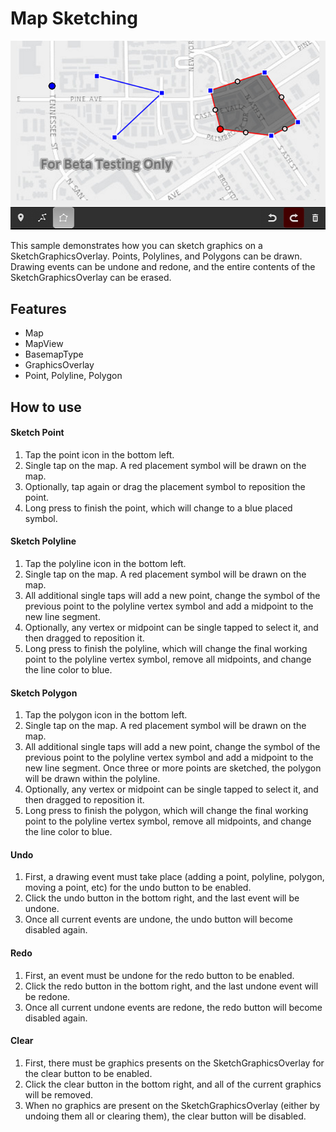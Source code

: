# Map Sketching

![Map Sketching App](map-sketching.png)

This sample demonstrates how you can sketch graphics on a SketchGraphicsOverlay. Points, Polylines, and Polygons can be drawn. Drawing events can be undone and redone, and the entire contents of the SketchGraphicsOverlay can be erased.

## Features
* Map
* MapView
* BasemapType
* GraphicsOverlay
* Point, Polyline, Polygon

## How to use

#### Sketch Point

  1. Tap the point icon in the bottom left.
  2. Single tap on the map. A red placement symbol will be drawn on the map.
  3. Optionally, tap again or drag the placement symbol to reposition the point.
  4. Long press to finish the point, which will change to a blue placed symbol.

#### Sketch Polyline

  1. Tap the polyline icon in the bottom left.
  2. Single tap on the map. A red placement symbol will be drawn on the map.
  3. All additional single taps will add a new point, change the symbol of the previous point to the polyline vertex symbol and add a midpoint to the new line segment.
  4. Optionally, any vertex or midpoint can be single tapped to select it, and then dragged to reposition it.
  5. Long press to finish the polyline, which will change the final working point to the polyline vertex symbol, remove all midpoints, and change the line color to blue.

#### Sketch Polygon

  1. Tap the polygon icon in the bottom left.
  2. Single tap on the map. A red placement symbol will be drawn on the map.
  3. All additional single taps will add a new point, change the symbol of the previous point to the polyline vertex symbol and add a midpoint to the new line segment. Once three or more points are sketched, the polygon will be drawn within the polyline.
  4. Optionally, any vertex or midpoint can be single tapped to select it, and then dragged to reposition it.
  5. Long press to finish the polygon, which will change the final working point to the polyline vertex symbol, remove all midpoints, and change the line color to blue.

#### Undo

  1. First, a drawing event must take place (adding a point, polyline, polygon, moving a point, etc) for the undo button to be enabled.
  2. Click the undo button in the bottom right, and the last event will be undone.
  3. Once all current events are undone, the undo button will become disabled again.

#### Redo

  1. First, an event must be undone for the redo button to be enabled.
  2. Click the redo button in the bottom right, and the last undone event will be redone.
  3. Once all current undone events are redone, the redo button will become disabled again.

#### Clear

  1. First, there must be graphics presents on the SketchGraphicsOverlay for the clear button to be enabled.
  2. Click the clear button in the bottom right, and all of the current graphics will be removed.
  3. When no graphics are present on the SketchGraphicsOverlay (either by undoing them all or clearing them), the clear button will be disabled.
